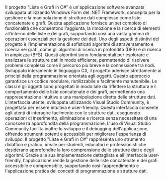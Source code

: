 Il progetto "Liste e Grafi in C#" è un'applicazione software avanzata sviluppata utilizzando Windows Form del .NET Framework, concepita per la gestione e la manipolazione di strutture dati complesse come liste concatenate e grafi. Questa applicazione fornisce un set completo di funzionalità che consentono l'aggiunta, la rimozione e la ricerca di elementi all'interno delle liste e dei grafi, supportando così una vasta gamma di operazioni essenziali per la gestione dei dati. Uno degli aspetti distintivi del progetto è l'implementazione di sofisticati algoritmi di attraversamento e ricerca nei grafi, come gli algoritmi di ricerca in profondità (DFS) e di ricerca in ampiezza (BFS). Questi algoritmi sono fondamentali per esplorare e analizzare le strutture dati in modo efficiente, permettendo di risolvere problemi complessi come il percorso più breve e la connessione tra nodi. Sviluppato interamente in linguaggio C#, il progetto aderisce strettamente ai principi della programmazione orientata agli oggetti. Questo approccio garantisce un codice modulare, riutilizzabile e facilmente manutenibile. Le classi e gli oggetti sono progettati in modo tale da riflettere la struttura e il comportamento delle liste concatenate e dei grafi, permettendo una rappresentazione intuitiva e una manipolazione diretta delle strutture dati. L'interfaccia utente, sviluppata utilizzando Visual Studio Community, è progettata per essere intuitiva e user-friendly. Questa interfaccia consente agli utenti di interagire facilmente con le strutture dati, eseguendo operazioni di inserimento, eliminazione e ricerca senza necessitare di una conoscenza approfondita della programmazione. L'uso di Visual Studio Community facilita inoltre lo sviluppo e il debugging dell'applicazione, offrendo strumenti potenti e accessibili per migliorare l'esperienza di sviluppo. Il progetto "Liste e Grafi in C#" rappresenta uno strumento didattico e pratico, ideale per studenti, educatori e professionisti che desiderano approfondire la loro comprensione delle strutture dati e degli algoritmi. Grazie alla sua implementazione dettagliata e all'interfaccia user-friendly, l'applicazione rende la gestione delle liste concatenate e dei grafi accessibile e comprensibile, supportando così l'apprendimento e l'applicazione pratica dei concetti di programmazione e strutture dati.
